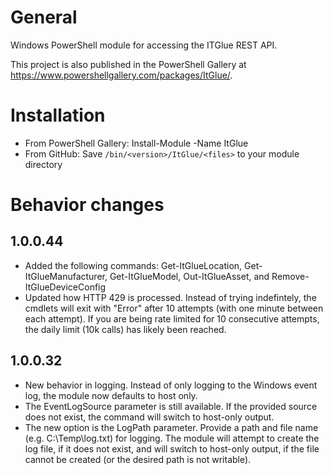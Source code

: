 # General
Windows PowerShell module for accessing the ITGlue REST API.

This project is also published in the PowerShell Gallery at https://www.powershellgallery.com/packages/ItGlue/.

# Installation
* From PowerShell Gallery: Install-Module -Name ItGlue
* From GitHub: Save `/bin/<version>/ItGlue/<files>` to your module directory

# Behavior changes
## 1.0.0.44
* Added the following commands: Get-ItGlueLocation, Get-ItGlueManufacturer, Get-ItGlueModel, Out-ItGlueAsset, and Remove-ItGlueDeviceConfig
* Updated how HTTP 429 is processed. Instead of trying indefintely, the cmdlets will exit with "Error" after 10 attempts (with one minute between each attempt). If you are being rate limited for 10 consecutive attempts, the daily limit (10k calls) has likely been reached.
## 1.0.0.32
* New behavior in logging. Instead of only logging to the Windows event log, the module now defaults to host only.
* The EventLogSource parameter is still available. If the provided source does not exist, the command will switch to host-only output.
* The new option is the LogPath parameter. Provide a path and file name (e.g. C:\Temp\log.txt) for logging. The module will attempt to create the log file, if it does not exist, and will switch to host-only output, if the file cannot be created (or the desired path is not writable).